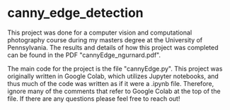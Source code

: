 # canny_edge_detection

This project was done for a computer vision and computational photography
course during my masters degree at the University of Pennsylvania. The 
results and details of how this project was completed can be found
in the PDF "cannyEdge_ngurnard.pdf". 

The main code for the project is the file "cannyEdge.py". This
project was originally written in Google Colab, which utilizes
Jupyter notebooks, and thus much of the code was
written as if it were a .ipynb file. Therefore, ignore many of the
comments that refer to Google Colab at the top of the file. If there are any questions please feel free to reach out!  
